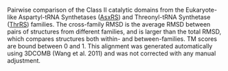 Pairwise comparison of the Class II catalytic domains from the Eukaryote-like Aspartyl-tRNA Synthetases (<a href='/class2/asp2'>AsxRS</a>) and Threonyl-tRNA Synthetase (<a href='/class2/thr'>ThrRS</a>) families. 
	The cross-family RMSD is the average RMSD between pairs of structures from different families, and is
	 larger than the total RMSD, which compares structures both within- and between-families. TM scores are bound between 0 and 1. 
	 This alignment was generated automatically using 3DCOMB (Wang et al. 2011) and was not corrected with any manual adjustment.

